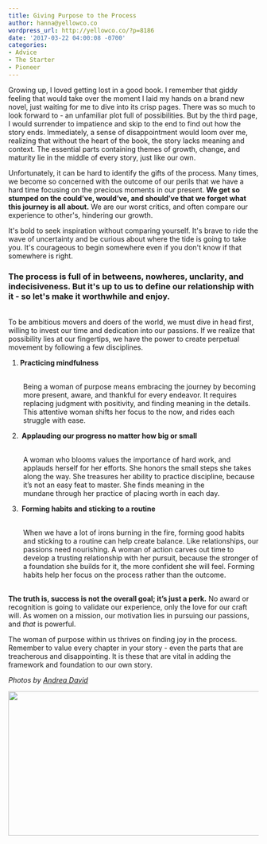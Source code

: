 ```yaml
---
title: Giving Purpose to the Process
author: hanna@yellowco.co
wordpress_url: http://yellowco.co/?p=8186
date: '2017-03-22 04:00:08 -0700'
categories:
- Advice
- The Starter
- Pioneer
---
```

<p><span style="font-weight: 400;">Growing up, I loved getting lost in a good book. I remember that giddy feeling that would take over the moment I laid my hands on a brand new novel, just waiting for me to dive into its crisp pages. There was so much to look forward to - an unfamiliar plot full of possibilities. But by the third page, I would surrender to impatience and skip to the end to find out how the story ends. Immediately, a sense of disappointment would loom over me, realizing that without the heart of the book, the story lacks meaning and context. The essential parts containing themes of growth, change, and maturity lie in the middle of every story, just like our own.&nbsp;</span></p>
<p><span style="font-weight: 400;">Unfortunately, it can be hard to identify the gifts of the process. Many times, we become so concerned with the outcome of our perils that we have a hard time focusing on the precious moments in our present. </span><b>We get so stumped on the could&rsquo;ve, would&rsquo;ve, and should&rsquo;ve that we forget what this journey is all about.</b><span style="font-weight: 400;"> We are our worst critics, and often compare our experience to other's, hindering our growth.</span></p>
<p><span style="font-weight: 400;">It's bold to seek inspiration without comparing yourself. It's brave to ride the wave of uncertainty and be curious about where the tide is going to take you. It's courageous to begin somewhere even if you don't know if that somewhere is right.</span></p>
<h3><span style="font-weight: 400;"><strong>The process is full of in betweens, nowheres, unclarity, and indecisiveness. But it's up to us to define our relationship with it - so let's make it worthwhile and enjoy.</strong></span></h3><br />
<span style="font-weight: 400;">To be ambitious movers and doers of the world, we must dive in head first, willing to invest our time and dedication into our passions. If we realize that possibility lies at our fingertips, we have the power to create perpetual movement by following a few disciplines.</span></p>
<ol>
<li><strong>Practicing mindfulness</strong></li><br />
</ol></p>
<p style="padding-left: 30px;"><span style="font-weight: 400;">Being a woman of purpose means embracing the journey by becoming more present, aware, and thankful for every endeavor. It requires replacing judgment with positivity, and finding meaning in the details. This attentive woman shifts her focus to the now, and rides each struggle with ease.</span></p></p>
<ol start="2">
<li><strong>&nbsp;Applauding our progress&nbsp;no matter how big or small</strong></li><br />
</ol></p>
<p style="padding-left: 30px;"><span style="font-weight: 400;">A woman who blooms values the importance of hard work, and applauds herself for her efforts. She honors the small steps she takes along the way. She treasures her ability to practice discipline, because it&rsquo;s not an easy feat to master. She finds meaning in the mundane&nbsp;through her practice&nbsp;of placing worth&nbsp;in each day.</span></p></p>
<ol start="3">
<li><strong>&nbsp;Forming habits and sticking to a routine</strong></li><br />
</ol></p>
<p style="padding-left: 30px;"><span style="font-weight: 400;">When we have&nbsp;a lot of irons burning in the fire, forming good habits and sticking to a routine can help create balance. Like relationships, our passions need nourishing. A woman of action carves out time to develop a trusting relationship with her pursuit, because the stronger of a foundation she builds for it, the more confident she will feel. Forming habits help her focus on the process rather than the outcome.&nbsp;</span></p><br />
<span style="font-weight: 400;"><strong>The truth is, success is not the overall goal; it&rsquo;s just a perk.</strong> No award or recognition is going to validate our experience, only the love for our craft will. As&nbsp;women on a mission, our&nbsp;motivation lies in pursuing our passions, and </span><i><span style="font-weight: 400;">that</span></i><span style="font-weight: 400;"> is powerful.</span></p>
<p><span style="font-weight: 400;">The woman of purpose within us thrives on finding joy in the process. Remember to value every chapter in your story - even the parts that are treacherous and disappointing. It is these&nbsp;that are vital in adding the framework and foundation to our own&nbsp;story.</span></p>
<p><em>Photos by <a href="http://andreadavid.co/" target="_blank">Andrea David</a></em></p>
<p><a href="http://jessica-marie.com/" target="_blank"><img class="aligncenter wp-image-7820 size-full" src="http://yellowco.co/wp-content/uploads/2017/01/JEssica-Estrada1-1.jpg" alt="" width="700" height="291" /></a></p>
